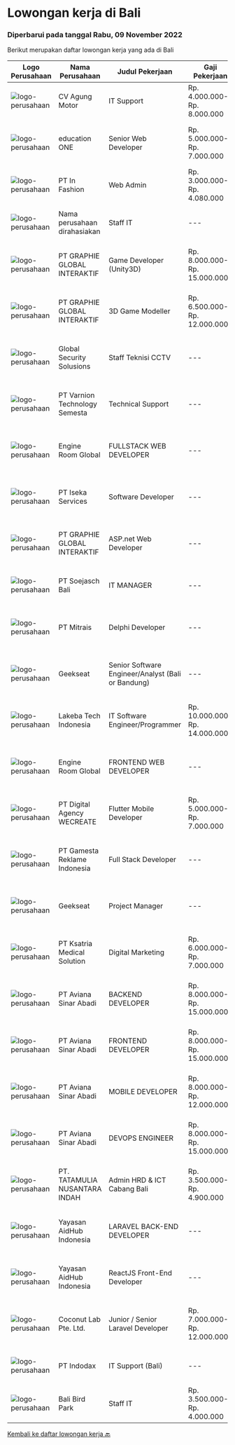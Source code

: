 
  # Lowongan kerja di Bali

  ### Diperbarui pada tanggal Rabu, 09 November 2022

  Berikut merupakan daftar lowongan kerja yang ada di Bali

  |Logo Perusahaan | Nama Perusahaan | Judul Pekerjaan | Gaji Pekerjaan | Lokasi | Deskripsi | Tanggal diunggah | Pranala |
  | -------------- | --------------- | --------------- | --------- | --------- | -------------- | ------- | ----------- |
  |![logo-perusahaan](https://image-service-cdn.seek.com.au/39d9b5ada6d84aced94d09b5dcfc994c59dcff12/ee4dce1061f3f616224767ad58cb2fc751b8d2dc)|CV Agung Motor|IT Support|Rp. 4.000.000-Rp. 8.000.000|Bali|Memastikan laptop, printer, telepon dan alat pendukung lainnya (hardware maupun software berfungsi dengan normal). Melakukan instalasi sistem operasi...|Sabtu, 05 November 2022|https://www.jobstreet.co.id/id/job/it-support-4094963?token=0~1385a68f-e8f5-4b75-90c4-b88171b2bd00&sectionRank=1&jobId=jobstreet-id-job-4094963|
|![logo-perusahaan](https://image-service-cdn.seek.com.au/c05581680914cf46d7f6856015656c07552d502e/ee4dce1061f3f616224767ad58cb2fc751b8d2dc)|education ONE|Senior Web Developer|Rp. 5.000.000-Rp. 7.000.000|Denpasar|Job Description : Design website pages that are user-friendly, attractive, and engaging, while remaining true to the company brand and promoting the...|Selasa, 08 November 2022|https://www.jobstreet.co.id/id/job/senior-web-developer-4097169?token=0~1385a68f-e8f5-4b75-90c4-b88171b2bd00&sectionRank=2&jobId=jobstreet-id-job-4097169|
|![logo-perusahaan](https://image-service-cdn.seek.com.au/99ccc0096dc1e58f96b75a1f238e7d9598eff05d/ee4dce1061f3f616224767ad58cb2fc751b8d2dc)|PT In Fashion|Web Admin|Rp. 3.000.000-Rp. 4.080.000|Badung|Roles and Responsibilities Updating the websites according to plan. Uploading products to our online store. Editing product images (creating banner,...|Selasa, 08 November 2022|https://www.jobstreet.co.id/id/job/web-admin-4098665?token=0~1385a68f-e8f5-4b75-90c4-b88171b2bd00&sectionRank=3&jobId=jobstreet-id-job-4098665|
|![logo-perusahaan](https://i.ibb.co/sqvTCh9/112815900-stock-vector-no-image-available-icon-flat-vector.webp)|Nama perusahaan dirahasiakan|Staff IT|---|Bali|Deskripsi Pekerjaan : Melakukan pengembangan sistem situs web / aplikasi Melakukan koordinasi dengan vendor IT untuk project development Membuat...|Jumat, 04 November 2022|https://www.jobstreet.co.id/id/job/staff-it-4074847?token=0~1385a68f-e8f5-4b75-90c4-b88171b2bd00&sectionRank=4&jobId=jobstreet-id-job-4074847|
|![logo-perusahaan](https://image-service-cdn.seek.com.au/f9a751ea24d68e4658d0eb7882e2db58a9b95cb0/ee4dce1061f3f616224767ad58cb2fc751b8d2dc)|PT GRAPHIE GLOBAL INTERAKTIF|Game Developer (Unity3D)|Rp. 8.000.000-Rp. 15.000.000|Jakarta Raya|Deskripsi Pekerjaan : Usia maksimal 40 tahun Pendidikan terakhir minimal D3 Menyenangi dunia aplikasi komputer dan pembuatan game Mempunyai kemampuan...|Selasa, 08 November 2022|https://www.jobstreet.co.id/id/job/game-developer-unity3d-4097437?token=0~1385a68f-e8f5-4b75-90c4-b88171b2bd00&sectionRank=5&jobId=jobstreet-id-job-4097437|
|![logo-perusahaan](https://image-service-cdn.seek.com.au/f9a751ea24d68e4658d0eb7882e2db58a9b95cb0/ee4dce1061f3f616224767ad58cb2fc751b8d2dc)|PT GRAPHIE GLOBAL INTERAKTIF|3D Game Modeller|Rp. 6.500.000-Rp. 12.000.000|Bali|Job Responsibilities: Creating 3D Model character for game Smoothing a 3D file Editing 3D File UV Unwrap texturing Humanoid Rigging Required Software...|Senin, 07 November 2022|https://www.jobstreet.co.id/id/job/3d-game-modeller-4095478?token=0~1385a68f-e8f5-4b75-90c4-b88171b2bd00&sectionRank=6&jobId=jobstreet-id-job-4095478|
|![logo-perusahaan](https://i.ibb.co/sqvTCh9/112815900-stock-vector-no-image-available-icon-flat-vector.webp)|Global Security Solusions|Staff Teknisi CCTV|---|Badung|We are hiring eletric technician for cctv Tau cara mengunakan alat Mahir Berbahasa Inggris Mahir dalam melakukan perkabelan dan cctv Profesional dalam...|Selasa, 08 November 2022|https://www.jobstreet.co.id/id/job/staff-teknisi-cctv-1033582200?token=0~1385a68f-e8f5-4b75-90c4-b88171b2bd00&sectionRank=7&jobId=jobstreet-id-job-1033582200|
|![logo-perusahaan](https://image-service-cdn.seek.com.au/c3653392ad4eb1ef6381b31b6c28078cf1dd9231/ee4dce1061f3f616224767ad58cb2fc751b8d2dc)|PT Varnion Technology Semesta|Technical Support|---|Bali|Deskripsi Pekerjaan : Instalasi, pemeliharaan dan penyelesaian masalah di jaringan infrastruktur dan jaringan klien (Wireless, Fiber Optic, LAN,...|Kamis, 03 November 2022|https://www.jobstreet.co.id/id/job/technical-support-4092256?token=0~1385a68f-e8f5-4b75-90c4-b88171b2bd00&sectionRank=8&jobId=jobstreet-id-job-4092256|
|![logo-perusahaan](https://image-service-cdn.seek.com.au/f279a252aa4530b3376105ebe41883985cc00867/ee4dce1061f3f616224767ad58cb2fc751b8d2dc)|Engine Room Global|FULLSTACK WEB DEVELOPER|---|Bali|Job Description - Full Stack Web DeveloperWe are looking for proactive solution-oriented developers, someone who is comfortable designing and building...|Jumat, 04 November 2022|https://www.jobstreet.co.id/id/job/fullstack-web-developer-4081826?token=0~1385a68f-e8f5-4b75-90c4-b88171b2bd00&sectionRank=9&jobId=jobstreet-id-job-4081826|
|![logo-perusahaan](https://image-service-cdn.seek.com.au/48f17f16a37d7ca19186c95222634d777fe9e0bf/ee4dce1061f3f616224767ad58cb2fc751b8d2dc)|PT Iseka Services|Software Developer|---|Jakarta Raya|PT Iseka Services is an exciting new technology provider whose main goal is to help companies of all sizes transfer to the Digital World utilising...|Minggu, 06 November 2022|https://www.jobstreet.co.id/id/job/software-developer-4085280?token=0~1385a68f-e8f5-4b75-90c4-b88171b2bd00&sectionRank=10&jobId=jobstreet-id-job-4085280|
|![logo-perusahaan](https://image-service-cdn.seek.com.au/f9a751ea24d68e4658d0eb7882e2db58a9b95cb0/ee4dce1061f3f616224767ad58cb2fc751b8d2dc)|PT GRAPHIE GLOBAL INTERAKTIF|ASP.net Web Developer|---|Jakarta Raya|Kualifikasi : Diutamakan yang sudah berpengalaman web programming minimal setahun Menyukai pekerjaan coding (pasion in coding) Bersemangat belajar...|Minggu, 06 November 2022|https://www.jobstreet.co.id/id/job/asp.net-web-developer-4084510?token=0~1385a68f-e8f5-4b75-90c4-b88171b2bd00&sectionRank=11&jobId=jobstreet-id-job-4084510|
|![logo-perusahaan](https://image-service-cdn.seek.com.au/dd1606df4e3a4f4e4f83bd1031edbec4932c15fb/ee4dce1061f3f616224767ad58cb2fc751b8d2dc)|PT Soejasch Bali|IT MANAGER|---|Denpasar|Kualifikasi : Usia maksimal 48 tahun S1 Informatika Pengalaman min 5 tahun Memahami Visual Basic Memahami Phyton Memahami sistem ERP manufacture...|Rabu, 02 November 2022|https://www.jobstreet.co.id/id/job/it-manager-4090164?token=0~1385a68f-e8f5-4b75-90c4-b88171b2bd00&sectionRank=12&jobId=jobstreet-id-job-4090164|
|![logo-perusahaan](https://image-service-cdn.seek.com.au/969b0c47f133a1e0155056a5d964c63953dd6304/ee4dce1061f3f616224767ad58cb2fc751b8d2dc)|PT Mitrais|Delphi Developer|---|Bali|Build your Career with Mitrais!   We're urgently looking for a great Delphi developer who is proficient with the design, production and implementation...|Senin, 07 November 2022|https://www.jobstreet.co.id/id/job/delphi-developer-4077695?token=0~1385a68f-e8f5-4b75-90c4-b88171b2bd00&sectionRank=13&jobId=jobstreet-id-job-4077695|
|![logo-perusahaan](https://image-service-cdn.seek.com.au/a94166d692fda70a364e9d5191d7ced8a65f1597/ee4dce1061f3f616224767ad58cb2fc751b8d2dc)|Geekseat|Senior Software Engineer/Analyst (Bali or Bandung)|---|Denpasar|Have a seat with us!Geekseat mencari Senior Software Engineer untuk bergabung dengan Geekseat di kota Bandung atau Bali. Sebagai seorang Senior...|Minggu, 06 November 2022|https://www.jobstreet.co.id/id/job/senior-software-engineer-analyst-bali-or-bandung-4085170?token=0~1385a68f-e8f5-4b75-90c4-b88171b2bd00&sectionRank=14&jobId=jobstreet-id-job-4085170|
|![logo-perusahaan](https://i.ibb.co/sqvTCh9/112815900-stock-vector-no-image-available-icon-flat-vector.webp)|Lakeba Tech Indonesia|IT Software Engineer/Programmer|Rp. 10.000.000-Rp. 14.000.000|Bali|This is an exciting opportunity for a mid level .NET Backend Developer to join a fun, fast-paced expanding company. The position will be reporting to...|Senin, 07 November 2022|https://www.jobstreet.co.id/id/job/it-software-engineer-programmer-4095989?token=0~1385a68f-e8f5-4b75-90c4-b88171b2bd00&sectionRank=15&jobId=jobstreet-id-job-4095989|
|![logo-perusahaan](https://image-service-cdn.seek.com.au/f279a252aa4530b3376105ebe41883985cc00867/ee4dce1061f3f616224767ad58cb2fc751b8d2dc)|Engine Room Global|FRONTEND WEB DEVELOPER|---|Badung|Job Description - Frontend Web DeveloperWe are looking for proactive solution-oriented developers, someone who is comfortable designing and building...|Jumat, 04 November 2022|https://www.jobstreet.co.id/id/job/frontend-web-developer-4081813?token=0~1385a68f-e8f5-4b75-90c4-b88171b2bd00&sectionRank=16&jobId=jobstreet-id-job-4081813|
|![logo-perusahaan](https://image-service-cdn.seek.com.au/c04b30e5077737f25096761033ede59d1271a646/ee4dce1061f3f616224767ad58cb2fc751b8d2dc)|PT Digital Agency WECREATE|Flutter Mobile Developer|Rp. 5.000.000-Rp. 7.000.000|Bali|We are looking for an experienced Flutter Mobile Developer to help us complete a project. Its very important that you have experience with BLoC...|Selasa, 08 November 2022|https://www.jobstreet.co.id/id/job/flutter-mobile-developer-4097762?token=0~1385a68f-e8f5-4b75-90c4-b88171b2bd00&sectionRank=17&jobId=jobstreet-id-job-4097762|
|![logo-perusahaan](https://image-service-cdn.seek.com.au/f00f5d07ac2d533cb556238bebb57943642282f4/ee4dce1061f3f616224767ad58cb2fc751b8d2dc)|PT Gamesta Reklame Indonesia|Full Stack Developer|---|Badung|Gamesta Group is a high-tech crypto holding company based in Bali working on unique crypto projects:https://rendezverse.com/https://dopewarz.io/We are...|Sabtu, 05 November 2022|https://www.jobstreet.co.id/id/job/full-stack-developer-4076582?token=0~1385a68f-e8f5-4b75-90c4-b88171b2bd00&sectionRank=18&jobId=jobstreet-id-job-4076582|
|![logo-perusahaan](https://image-service-cdn.seek.com.au/a94166d692fda70a364e9d5191d7ced8a65f1597/ee4dce1061f3f616224767ad58cb2fc751b8d2dc)|Geekseat|Project Manager|---|Denpasar|Project Manager  The role of a Project Manager at Geekseat is managing your team by reporting and maintaining project timelines, minimising external...|Kamis, 03 November 2022|https://www.jobstreet.co.id/id/job/project-manager-4092908?token=0~1385a68f-e8f5-4b75-90c4-b88171b2bd00&sectionRank=19&jobId=jobstreet-id-job-4092908|
|![logo-perusahaan](https://image-service-cdn.seek.com.au/34e6087209e39d435df5113e98499e6306d3f20f/ee4dce1061f3f616224767ad58cb2fc751b8d2dc)|PT Ksatria Medical Solution|Digital Marketing|Rp. 6.000.000-Rp. 7.000.000|Denpasar|Responsibilities:  Manage and maintain company campaign through web blog post, Google ads and social media  Monitor inbound traffic from Company...|Kamis, 03 November 2022|https://www.jobstreet.co.id/id/job/digital-marketing-4079436?token=0~1385a68f-e8f5-4b75-90c4-b88171b2bd00&sectionRank=20&jobId=jobstreet-id-job-4079436|
|![logo-perusahaan](https://image-service-cdn.seek.com.au/97591e8be737b25128f631cf417042b55eb58300/ee4dce1061f3f616224767ad58cb2fc751b8d2dc)|PT Aviana Sinar Abadi|BACKEND DEVELOPER|Rp. 8.000.000-Rp. 15.000.000|Denpasar|BACKEND DEVELOPERResponsibilities :- Create new program and modification as required by business unit- Prepare system solution on root cause as...|Kamis, 03 November 2022|https://www.jobstreet.co.id/id/job/backend-developer-4073520?token=0~1385a68f-e8f5-4b75-90c4-b88171b2bd00&sectionRank=21&jobId=jobstreet-id-job-4073520|
|![logo-perusahaan](https://image-service-cdn.seek.com.au/0243ad14f60f27322e02b60463d133b6b8fb5d11/ee4dce1061f3f616224767ad58cb2fc751b8d2dc)|PT Aviana Sinar Abadi|FRONTEND DEVELOPER|Rp. 8.000.000-Rp. 15.000.000|Denpasar|FRONTEND DEVELOPERResponsibilities :- Develop functional and sustainable applications with clean codes- Develop new user facing features React.js...|Kamis, 03 November 2022|https://www.jobstreet.co.id/id/job/frontend-developer-4073544?token=0~1385a68f-e8f5-4b75-90c4-b88171b2bd00&sectionRank=22&jobId=jobstreet-id-job-4073544|
|![logo-perusahaan](https://image-service-cdn.seek.com.au/0243ad14f60f27322e02b60463d133b6b8fb5d11/ee4dce1061f3f616224767ad58cb2fc751b8d2dc)|PT Aviana Sinar Abadi|MOBILE DEVELOPER|Rp. 8.000.000-Rp. 12.000.000|Denpasar|MOBILE DEVELOPERResponsibilities :- Create and maintain Flutter core system for new product- Helping to review and improve company code guideline for...|Kamis, 03 November 2022|https://www.jobstreet.co.id/id/job/mobile-developer-4073573?token=0~1385a68f-e8f5-4b75-90c4-b88171b2bd00&sectionRank=23&jobId=jobstreet-id-job-4073573|
|![logo-perusahaan](https://image-service-cdn.seek.com.au/97591e8be737b25128f631cf417042b55eb58300/ee4dce1061f3f616224767ad58cb2fc751b8d2dc)|PT Aviana Sinar Abadi|DEVOPS ENGINEER|Rp. 8.000.000-Rp. 15.000.000|Denpasar|DEVOPS ENGINEERResponsibilities :As a Devops Engineer you will be a part of the Devops Team. Working with energetic and talented troop of engineers....|Kamis, 03 November 2022|https://www.jobstreet.co.id/id/job/devops-engineer-4073556?token=0~1385a68f-e8f5-4b75-90c4-b88171b2bd00&sectionRank=24&jobId=jobstreet-id-job-4073556|
|![logo-perusahaan](https://image-service-cdn.seek.com.au/15ad4652c5076187b1d07c2f071977b546793ad0/ee4dce1061f3f616224767ad58cb2fc751b8d2dc)|PT. TATAMULIA NUSANTARA INDAH|Admin HRD & ICT Cabang Bali|Rp. 3.500.000-Rp. 4.900.000|Bali|Melakukan koordinasi dengan Divisi/ Departemen/ Proyek terkait pengajuan cuti dan kehadiran karyawan Melakukan koordinasi dengan Divisi/ Departemen/...|Senin, 31 Oktober 2022|https://www.jobstreet.co.id/id/job/admin-hrd-ict-cabang-bali-4087176?token=0~1385a68f-e8f5-4b75-90c4-b88171b2bd00&sectionRank=25&jobId=jobstreet-id-job-4087176|
|![logo-perusahaan](https://image-service-cdn.seek.com.au/e9f18f470a6962bbc865eb3b19b435e6ba2ab907/ee4dce1061f3f616224767ad58cb2fc751b8d2dc)|Yayasan AidHub Indonesia|LARAVEL BACK-END DEVELOPER|---|Bali|Responsibilities: This role will report to the IT Manager Maintain and upgrade the software following deployment Develop individual functional...|Selasa, 01 November 2022|https://www.jobstreet.co.id/id/job/laravel-back-end-developer-4088973?token=0~1385a68f-e8f5-4b75-90c4-b88171b2bd00&sectionRank=26&jobId=jobstreet-id-job-4088973|
|![logo-perusahaan](https://image-service-cdn.seek.com.au/e9f18f470a6962bbc865eb3b19b435e6ba2ab907/ee4dce1061f3f616224767ad58cb2fc751b8d2dc)|Yayasan AidHub Indonesia|ReactJS Front-End Developer|---|Bali|Responsibilities:This role will report to the IT Manager Maintain and upgrade the software following deployment Manage the end-to-end life cycle of...|Selasa, 01 November 2022|https://www.jobstreet.co.id/id/job/reactjs-front-end-developer-4088979?token=0~1385a68f-e8f5-4b75-90c4-b88171b2bd00&sectionRank=27&jobId=jobstreet-id-job-4088979|
|![logo-perusahaan](https://i.ibb.co/sqvTCh9/112815900-stock-vector-no-image-available-icon-flat-vector.webp)|Coconut Lab Pte. Ltd.|Junior / Senior Laravel Developer|Rp. 7.000.000-Rp. 12.000.000|Jakarta Raya|What you will be doing Work with a team of designer and developers across Indonesia and Singapore in weekly sprints Code websites and backend API to...|Selasa, 01 November 2022|https://www.jobstreet.co.id/id/job/junior-senior-laravel-developer-10123509/origin/sg?token=0~1385a68f-e8f5-4b75-90c4-b88171b2bd00&sectionRank=28&jobId=jobstreet-sg-job-10123509|
|![logo-perusahaan](https://image-service-cdn.seek.com.au/042bfc3ed0d4611874358f30d3dbe5d18ad8290e/ee4dce1061f3f616224767ad58cb2fc751b8d2dc)|PT Indodax|IT Support (Bali)|---|Bali|Bachelor degree, D3/S1 All major. Minimum 2 years experience in IT support/helpdesk Experience with Linux Able to set up, configure, manage and...|Jumat, 28 Oktober 2022|https://www.jobstreet.co.id/id/job/it-support-bali-4084982?token=0~1385a68f-e8f5-4b75-90c4-b88171b2bd00&sectionRank=29&jobId=jobstreet-id-job-4084982|
|![logo-perusahaan](https://image-service-cdn.seek.com.au/84c01dbbef8767258de4708d9ac75b9a8bc302b1/ee4dce1061f3f616224767ad58cb2fc751b8d2dc)|Bali Bird Park|Staff IT|Rp. 3.500.000-Rp. 4.000.000|Gianyar|Memeriksa dan Memastikan semua komputer yang dipakai user dapat digunakan memeriksa dan memastikan semua komputer terhubung ke jaringan memeriksa dan...|Rabu, 26 Oktober 2022|https://www.jobstreet.co.id/id/job/staff-it-4081607?token=0~1385a68f-e8f5-4b75-90c4-b88171b2bd00&sectionRank=30&jobId=jobstreet-id-job-4081607|


  [Kembali ke daftar lowongan kerja 🔙](../README.md#daftar-lowongan-kerja)
  